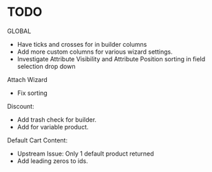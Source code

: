 # TODO

GLOBAL
- Have ticks and crosses for in builder columns
- Add more custom columns for various wizard settings.
- Investigate Attribute Visibility and Attribute Position sorting in field
selection drop down

Attach Wizard
- Fix sorting

Discount:
- Add trash check for builder.
- Add for variable product.

Default Cart Content:
- Upstream Issue: Only 1 default product returned
- Add leading zeros to ids.